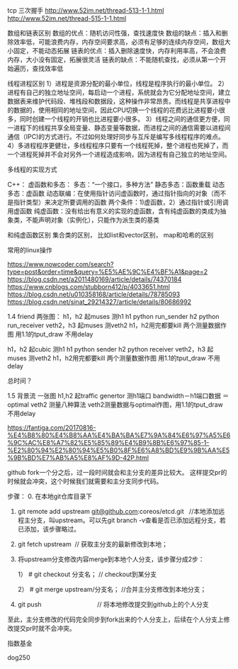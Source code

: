 


tcp 三次握手
http://www.52im.net/thread-513-1-1.html
http://www.52im.net/thread-515-1-1.html

数组和链表区别
数组的优点：随机访问性强，查找速度快
数组的缺点：插入和删除效率低，可能浪费内存，内存空间要求高，必须有足够的连续内存空间，数组大小固定，不能动态拓展
链表的优点：插入删除速度快，内存利用率高，不会浪费内存，大小没有固定，拓展很灵活
链表的缺点：不能随机查找，必须从第一个开始遍历，查找效率低

线程进程区别
1）进程是资源分配的最小单位，线程是程序执行的最小单位。
2）进程有自己的独立地址空间，每启动一个进程，系统就会为它分配地址空间，建立数据表来维护代码段、堆栈段和数据段，这种操作非常昂贵。而线程是共享进程中的数据的，使用相同的地址空间，因此CPU切换一个线程的花费远比进程要小很多，同时创建一个线程的开销也比进程要小很多。
3）线程之间的通信更方便，同一进程下的线程共享全局变量、静态变量等数据，而进程之间的通信需要以进程间通信（IPC)的方式进行。不过如何处理好同步与互斥是编写多线程程序的难点。
4）多进程程序更健壮，多线程程序只要有一个线程死掉，整个进程也死掉了，而一个进程死掉并不会对另外一个进程造成影响，因为进程有自己独立的地址空间。

多线程的实现方式

C++：
虚函数和多态：
  多态：“一个接口，多种方法”
  静态多态：函数重载
  动态多态：虚函数
  动态联编：在使用指针访问虚函数时，通过指针指向的对象（而不是指针类型）来决定所要调用的函数 两个条件：1)虚函数，2）通过指针或引用调用虚函数
  纯虚函数：没有给出有意义的实现的虚函数，含有纯虚函数的类成为抽象类，不能声明对象（实例化），只能作为派生类的基类
  
  
和纯虚函数区别
集合类的区别，
比如list和vector区别，
map和哈希的区别


常用的linux操作


https://www.nowcoder.com/search?type=post&order=time&query=%E5%AE%9C%E4%BF%A1&page=2
https://blog.csdn.net/a2011480169/article/details/74370184
https://www.cnblogs.com/stubborn412/p/4033651.html
https://blog.csdn.net/u010358168/article/details/78785093
https://blog.csdn.net/sinat_29214327/article/details/80686992


1.4 friend
两张图：
h1，h2 起muses  测h1
h1 python run_sender
h2 python run_receiver
veth2，h3 起muses 测veth2
h1，h2用完都要kill
两个测量数据作图  用1.1的tput_draw  不用delay

h1，h2 起cubic 测h1
h1 python sender
h2 python receiver
veth2，h3 起muses 测veth2
h1，h2用完都要kill
两个测量数据作图  用1.1的tput_draw  不用delay

总时间？

1.5 背景流
一张图
h1,h2 起traffic genertor 测h1端口
bandwidth－h1端口数据 ＝ optimal
veth2 测量八种算法
veth2测量数据与optimal作图，用1.1的tput_draw  不用delay




https://fantiga.com/20170816-%E4%B8%80%E4%B8%AA%E4%BA%BA%E7%9A%84%E6%97%A5%E6%9C%AC%E8%A7%82%E5%85%89%E4%B9%8B%E6%97%85-1-%E2%80%94%E2%80%94%E5%B0%8F%E6%A8%BD%E9%9B%AA%E5%9B%BD%E7%AB%A5%E8%AF%9D-42P.html



github fork一个分之后，过一段时间就会和主分支的差异比较大。 这样提交pr的时候就会冲突，这个时候我们就需要和主分支同步代码。

步骤：
0. 在本地git仓库目录下

1. git remote add upstream git@github.com:coreos/etcd.git   //本地添加远程主分支，叫upstream。可以先git branch -v查看是否已添加远程分支，若已添加，该步骤略过。

2. git fetch upstream  // 获取主分支的最新修改到本地；

3. 将upstream分支修改内容merge到本地个人分支，该步骤分成2步：

    1） # git checkout 分支名；  // checkout到某分支

    2） # git merge upstream/分支名；  //合并主分支修改到本地分支；

4. git push                                // 将本地修改提交到github上的个人分支

至此，主分支修改的代码完全同步到fork出来的个人分支上，后续在个人分支上修改提交pr时就不会冲突。


指数基金

dog250
